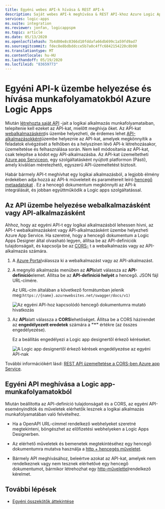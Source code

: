 ```yaml
---
title: Egyéni webes API-k hívása & REST API-k
description: Saját webes API-k meghívása & REST API-khoz Azure Logic Apps
services: logic-apps
ms.suite: integration
ms.reviewer: jonfan, logicappspm
ms.topic: article
ms.date: 05/13/2020
ms.openlocfilehash: 7b4d00e8c0366d10fddafa66db699c1a59fd9ad7
ms.sourcegitcommit: fdec8e8bdbddcce5b7a0c4ffc6842154220c8b90
ms.translationtype: MT
ms.contentlocale: hu-HU
ms.lasthandoff: 05/19/2020
ms.locfileid: "83659773"
---
```

# <a name="deploy-and-call-custom-apis-from-workflows-in-azure-logic-apps"></a>Egyéni API-k üzembe helyezése és hívása munkafolyamatokból Azure Logic Apps

Miután [létrehozta saját API](./logic-apps-create-api-app.md) -jait a logikai alkalmazás munkafolyamataiban, telepítenie kell ezeket az API-kat, mielőtt meghívja őket. Az API-kat [webalkalmazásként](../app-service/overview.md)is üzembe helyezheti, de érdemes lehet [API-alkalmazásokként](../app-service/app-service-web-tutorial-rest-api.md)üzembe helyeznie az API-kat, amelyek megkönnyítik a feladatok elvégzését a felhőben és a helyszínen lévő API-k létrehozásakor, üzemeltetése és felhasználása során. Nem kell módosítania az API-kat, csak telepítse a kódot egy API-alkalmazásba. Az API-kat üzemeltetheti [Azure app Serviceon](../app-service/overview.md), egy szolgáltatásként nyújtott platformon (Pásti), amely kiválóan méretezhető, egyszerű API-üzemeltetést biztosít.

Habár bármely API-t meghívhat egy logikai alkalmazásból, a legjobb élmény érdekében adja hozzá az API-k műveleteit és paramétereit leíró [hencegő metaadatokat](https://swagger.io/specification/) . Ez a hencegő dokumentum megkönnyíti az API-k integrálását, és jobban együttműködik a Logic apps szolgáltatással.

## <a name="deploy-your-api-as-a-web-app-or-api-app"></a>Az API üzembe helyezése webalkalmazásként vagy API-alkalmazásként

Ahhoz, hogy az egyéni API-t egy logikai alkalmazásból lehessen hívni, az API-t webalkalmazásként vagy API-alkalmazásként üzembe helyezheti Azure App Service. Ha szeretné, hogy a hencegő dokumentum a Logic Apps Designer által olvasható legyen, állítsa be az API-definíciók tulajdonságait, és kapcsolja be az [CORS-](../app-service/overview.md) t a webalkalmazás vagy az API-alkalmazás számára.

1. A [Azure Portal](https://portal.azure.com)válassza ki a webalkalmazást vagy az API-alkalmazást.

2. A megnyíló alkalmazás menüben az **API**alatt válassza az **API-definíció**elemet. Állítsa be az **API-definíció helyét** a hencegő. JSON fájl URL-címére.

   Az URL-cím általában a következő formátumban jelenik meg:`https://{name}.azurewebsites.net/swagger/docs/v1)`

   ![Az egyéni API-hoz kapcsolódó hencegő dokumentumra mutató hivatkozás](./media/logic-apps-custom-api-deploy-call/custom-api-swagger-url.png)

3. Az **API**alatt válassza a **CORS**lehetőséget. Állítsa be a CORS házirendet az **engedélyezett eredetek** számára a **"*"** értékre (az összes engedélyezése).

   Ez a beállítás engedélyezi a Logic app designertől érkező kéréseket.

   ![A Logic app designertől érkező kérések engedélyezése az egyéni API-nak](./media/logic-apps-custom-api-deploy-call/custom-api-cors.png)

További információkért lásd: [REST API üzemeltetése a CORS-ben Azure app Service](../app-service/app-service-web-tutorial-rest-api.md).

## <a name="call-your-custom-api-from-logic-app-workflows"></a>Egyéni API meghívása a Logic app-munkafolyamatokból

Miután beállította az API-definíció tulajdonságait és a CORS, az egyéni API-eseményindítók és műveletek elérhetők lesznek a logikai alkalmazás munkafolyamatában való felvételhez. 

*  Ha a OpenAPI URL-címmel rendelkező webhelyeket szeretné megtekinteni, böngészhet az előfizetési webhelyeken a Logic Apps Designerben.

*  Az elérhető műveletek és bemenetek megtekintéséhez egy hencegő dokumentumra mutatva használja a [http + hencegés műveletet](../connectors/connectors-native-http-swagger.md).

*  Bármely API meghívásához, beleértve azokat az API-kat, amelyek nem rendelkeznek vagy nem tesznek elérhetővé egy hencegő dokumentumot, bármikor létrehozhat egy [http-művelettel](../connectors/connectors-native-http.md)rendelkező kérelmet.

## <a name="next-steps"></a>További lépések

* [Egyéni összekötők áttekintése](../logic-apps/custom-connector-overview.md)
